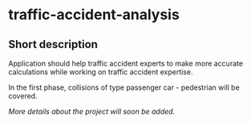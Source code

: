 # traffic-accident-analysis

## Short description
Application should help traffic accident experts to make more accurate calculations while working on traffic accident expertise. 

In the first phase, collisions of type passenger car - pedestrian will be covered.

*More details about the project will soon be added.*
